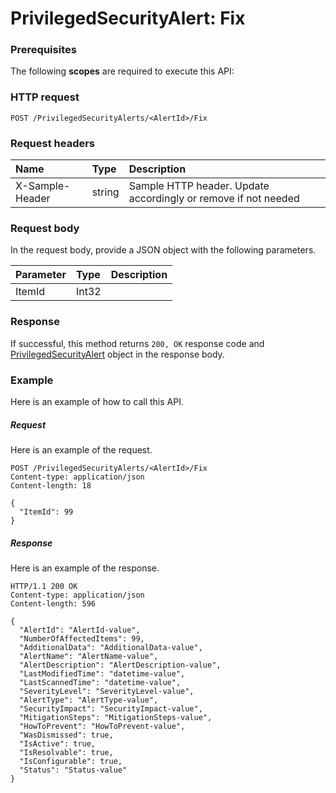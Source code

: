 # PrivilegedSecurityAlert: Fix


### Prerequisites
The following **scopes** are required to execute this API: 
### HTTP request
<!-- { "blockType": "ignored" } -->
```http
POST /PrivilegedSecurityAlerts/<AlertId>/Fix

```
### Request headers
| Name       | Type | Description|
|:---------------|:--------|:----------|
| X-Sample-Header  | string  | Sample HTTP header. Update accordingly or remove if not needed|

### Request body
In the request body, provide a JSON object with the following parameters.

| Parameter	   | Type	|Description|
|:---------------|:--------|:----------|
|ItemId|Int32||

### Response
If successful, this method returns `200, OK` response code and [PrivilegedSecurityAlert](../resources/privilegedsecurityalert.md) object in the response body.

### Example
Here is an example of how to call this API.
##### Request
Here is an example of the request.
<!-- {
  "blockType": "request",
  "name": "privilegedsecurityalert_fix"
}-->
```http
POST /PrivilegedSecurityAlerts/<AlertId>/Fix
Content-type: application/json
Content-length: 18

{
  "ItemId": 99
}
```

##### Response
Here is an example of the response.
<!-- {
  "blockType": "response",
  "truncated": false,
  "@odata.type": "microsoft.graph.privilegedsecurityalert"
} -->
```http
HTTP/1.1 200 OK
Content-type: application/json
Content-length: 596

{
  "AlertId": "AlertId-value",
  "NumberOfAffectedItems": 99,
  "AdditionalData": "AdditionalData-value",
  "AlertName": "AlertName-value",
  "AlertDescription": "AlertDescription-value",
  "LastModifiedTime": "datetime-value",
  "LastScannedTime": "datetime-value",
  "SeverityLevel": "SeverityLevel-value",
  "AlertType": "AlertType-value",
  "SecurityImpact": "SecurityImpact-value",
  "MitigationSteps": "MitigationSteps-value",
  "HowToPrevent": "HowToPrevent-value",
  "WasDismissed": true,
  "IsActive": true,
  "IsResolvable": true,
  "IsConfigurable": true,
  "Status": "Status-value"
}
```

<!-- uuid: a2d97697-8b3d-4dbf-8837-55eb68eb916f
2015-10-19 08:46:48 UTC -->
<!-- {
  "type": "#page.annotation",
  "description": "PrivilegedSecurityAlert: Fix",
  "keywords": "",
  "section": "documentation",
  "tocPath": ""
}-->